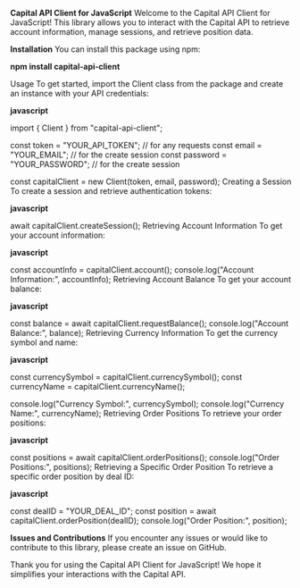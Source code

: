 **Capital API Client for JavaScript**
Welcome to the Capital API Client for JavaScript! This library allows you to interact with the Capital API to retrieve account information, manage sessions, and retrieve position data.

**Installation**
You can install this package using npm:

**npm install capital-api-client**

Usage
To get started, import the Client class from the package and create an instance with your API credentials:

**javascript**

import { Client } from "capital-api-client";

const token = "YOUR_API_TOKEN"; // for any requests
const email = "YOUR_EMAIL"; // for the create session
const password = "YOUR_PASSWORD"; // for the create session

const capitalClient = new Client(token, email, password);
Creating a Session
To create a session and retrieve authentication tokens:

**javascript**

await capitalClient.createSession();
Retrieving Account Information
To get your account information:

**javascript**

const accountInfo = capitalClient.account();
console.log("Account Information:", accountInfo);
Retrieving Account Balance
To get your account balance:

**javascript**

const balance = await capitalClient.requestBalance();
console.log("Account Balance:", balance);
Retrieving Currency Information
To get the currency symbol and name:

**javascript**

const currencySymbol = capitalClient.currencySymbol();
const currencyName = capitalClient.currencyName();

console.log("Currency Symbol:", currencySymbol);
console.log("Currency Name:", currencyName);
Retrieving Order Positions
To retrieve your order positions:

**javascript**

const positions = await capitalClient.orderPositions();
console.log("Order Positions:", positions);
Retrieving a Specific Order Position
To retrieve a specific order position by deal ID:

**javascript**

const dealID = "YOUR_DEAL_ID";
const position = await capitalClient.orderPosition(dealID);
console.log("Order Position:", position);

**Issues and Contributions**
If you encounter any issues or would like to contribute to this library, please create an issue on GitHub.

Thank you for using the Capital API Client for JavaScript! We hope it simplifies your interactions with the Capital API.
